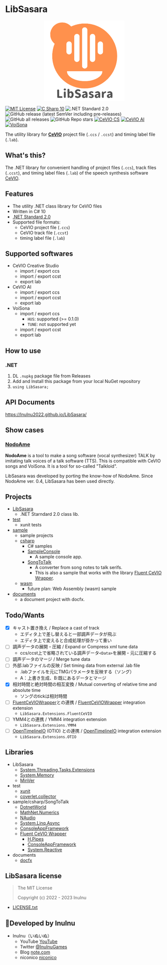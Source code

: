 # LibSasara

<p align="center">
	<img src="./documents/images/libsasara-logo.png" alt="logo" width="256" />
</p>

[![MIT License](http://img.shields.io/badge/license-MIT-blue.svg?style=flat)](LICENSE) [![C Sharp 10](https://img.shields.io/badge/C%20Sharp-10-4FC08D.svg?logo=csharp&style=flat)](https://learn.microsoft.com/ja-jp/dotnet/csharp/) ![.NET Standard 2.0](https://img.shields.io/badge/%20.NET%20Standard-2.0-blue.svg?logo=dotnet&style=flat)
![GitHub release (latest SemVer including pre-releases)](https://img.shields.io/github/v/release/inuinu2022/libsasara?include_prereleases&label=%F0%9F%9A%80release) ![GitHub all releases](https://img.shields.io/github/downloads/InuInu2022/LibSasara/total?color=green&label=%E2%AC%87%20downloads) ![GitHub Repo stars](https://img.shields.io/github/stars/InuInu2022/LibSasara?label=%E2%98%85&logo=github)
[![CeVIO CS](https://img.shields.io/badge/CeVIO_Creative_Studio-7.0-d08cbb.svg?logo=&style=flat)](https://cevio.jp/) [![CeVIO AI](https://img.shields.io/badge/CeVIO_AI-8.3-lightgray.svg?logo=&style=flat)](https://cevio.jp/) [![VoiSona](https://img.shields.io/badge/VoiSona-1.1-53abdb.svg?logo=&style=flat)](https://voisona.com/)

The utility library for **[CeVIO](https://cevio.jp/)** project file (`.ccs` / `.ccst`) and timing label file (`.lab`).

## What's this?

The .NET library for convenient handling of project files (`.ccs`), track files (`.ccst`), and timing label files (`.lab`) of the speech synthesis software [CeVIO](https://cevio.jp/).

## Features

- The utility .NET class library for CeVIO files
- Written in C# 10
- [.NET Standard 2.0](https://learn.microsoft.com/en-US/dotnet/standard/net-standard?tabs=net-standard-2-0#tabpanel_1_net-standard-2-0)
- Supported file formats:
  - CeVIO project file (`.ccs`)
  - CeVIO track file (`.ccst`)
  - timing label file (`.lab`)

## Supported softwares

- CeVIO Creative Studio
  - import / export ccs
  - import / export ccst
  - export lab
- CeVIO AI
  - import / export ccs
  - import / export ccst
  - export lab
- VoiSona
  - import / export ccs
    - `HUS`: supported (>= 0.1.0)
    - `TUNE`: not supported yet
  - import / export ccst
  - export lab

## How to use

### .NET

1. DL `.nupkg` package file from Releases
2. Add and Install this package from your local NuGet repository
3. `using LibSasara;`

## API Documents

https://InuInu2022.github.io/LibSasara/

## Show cases

### [NodoAme](https://inuinu2022.github.io/NodoAme.Home/)

**NodoAme** is a tool to make a song software (vocal synthesizer) TALK by imitating talk voices of a talk software (TTS). This is compatible with CeVIO songs and VoiSona. It is a tool for so-called "Talkloid".

LibSasara was developed by porting the know-how of NodoAme.
Since NodoAme ver. 0.4, LibSasara has been used directly.


## Projects

- [LibSasara](./LibSasara/)
  - .NET Starndard 2.0 class lib.
- [test](./test/)
  - xunit tests
- [sample](./sample/)
  - sample projects
  - [csharp](./sample/csharp/)
    - C# samples
    - [SampleConsole](./sample/csharp/SampleConsole/)
      - A sample console app.
    - [SongToTalk](./sample/csharp/SongToTalk/)
      - A converter from song notes to talk serifs.
      - This is also a sample that works with the library [Fluent CeVIO Wrapper](https://github.com/InuInu2022/FluentCeVIOWrapper).
  - [wasm](./sample/wasm/)
    - future plan: Web Assembly (wasm) sample
- [documents](./documents/)
  - a document project with docfx.

## Todo/Wants

- [x] キャスト置き換え / Replace a cast of track
  - エディタ上で差し替えると一部調声データが飛ぶ
  - エディタ上で変えると合成処理が掛かって重い
- [ ] 調声データの展開・圧縮 / Expand or Compress xml tune data
  - ccs/ccst上で省略されている調声データ`<Data>`を展開・元に圧縮する
- [ ] 調声データのマージ / Merge tune data
- [ ] 外部.labファイルの反映 / Set timing data from external .lab file
  - .labファイルを元にTMGパラメータを反映する（ソング）
  - A：上書き生成、B:既にあるデータとマージ
- [x] 相対時間と絶対時間の相互変換 / Mutual converting of relative time and absolute time
  - ソングのtickは相対時間
- [ ] [FluentCeVIOWrapper](https://github.com/InuInu2022/FluentCeVIOWrapper)との連携 / [FluentCeVIOWrapper](https://github.com/InuInu2022/FluentCeVIOWrapper) integration extension
  - `LibSasara.Extensions.FluentCeVIO`
- [ ] YMM4との連携 / YMM4 integration extension
  - `LibSasara.Extensions.YMM4`
- [ ] [OpenTimelineIO](https://github.com/AcademySoftwareFoundation/OpenTimelineIO) (OTIO) との連携 / [OpenTimelineIO](https://github.com/AcademySoftwareFoundation/OpenTimelineIO) integration extension
  - `LibSasara.Extensions.OTIO`

## Libraries

- LibSasara
  - [System.Threading.Tasks.Extensions](https://www.nuget.org/packages/System.Threading.Tasks.Extensions/)
  - [System.Memory](https://www.nuget.org/packages/System.Memory)
  - [MinVer](https://github.com/adamralph/minver)
- test
  - [xunit](https://github.com/xunit/xunit)
  - [coverlet.collector](https://github.com/coverlet-coverage/coverlet)
- sample/csharp/SongToTalk
  - [DotnetWorld](https://github.com/yamachu/DotnetWorld)
  - [MathNet.Numerics](https://numerics.mathdotnet.com/)
  - [NAudio](https://github.com/naudio/NAudio)
  - [System.Linq.Async](https://github.com/dotnet/reactive)
  - [ConsoleAppFramework](https://github.com/Cysharp/ConsoleAppFramework)
  - [Fluent CeVIO Wrapper](https://github.com/InuInu2022/FluentCeVIOWrapper)
    - [H.Pipes](https://github.com/HavenDV/H.Pipes)
    - [ConsoleAppFramework](https://github.com/Cysharp/ConsoleAppFramework)
    - [System.Reactive](https://github.com/dotnet/reactive)
- documents
  - [docfx](https://dotnet.github.io/docfx/)

## LibSasara license

> The MIT License
>
> Copyright (c) 2022 - 2023 InuInu

- [LICENSE.txt](LICENSE.txt)

## 🐶Developed by InuInu

- InuInu（いぬいぬ）
  - YouTube [YouTube](https://bit.ly/InuInuMusic)
  - Twitter [@InuInuGames](https://twitter.com/InuInuGames)
  - Blog [note.com](https://note.com/inuinu_)
  - niconico [niconico](https://nico.ms/user/98013232)
